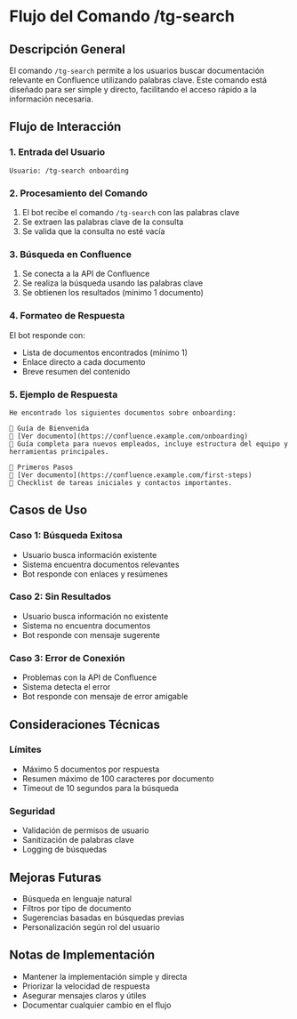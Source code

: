 # Flujo del Comando /tg-search

## Descripción General
El comando `/tg-search` permite a los usuarios buscar documentación relevante en Confluence utilizando palabras clave. Este comando está diseñado para ser simple y directo, facilitando el acceso rápido a la información necesaria.

## Flujo de Interacción

### 1. Entrada del Usuario
```
Usuario: /tg-search onboarding
```

### 2. Procesamiento del Comando
1. El bot recibe el comando `/tg-search` con las palabras clave
2. Se extraen las palabras clave de la consulta
3. Se valida que la consulta no esté vacía

### 3. Búsqueda en Confluence
1. Se conecta a la API de Confluence
2. Se realiza la búsqueda usando las palabras clave
3. Se obtienen los resultados (mínimo 1 documento)

### 4. Formateo de Respuesta
El bot responde con:
- Lista de documentos encontrados (mínimo 1)
- Enlace directo a cada documento
- Breve resumen del contenido

### 5. Ejemplo de Respuesta
```
He encontrado los siguientes documentos sobre onboarding:

📄 Guía de Bienvenida
🔗 [Ver documento](https://confluence.example.com/onboarding)
📝 Guía completa para nuevos empleados, incluye estructura del equipo y herramientas principales.

📄 Primeros Pasos
🔗 [Ver documento](https://confluence.example.com/first-steps)
📝 Checklist de tareas iniciales y contactos importantes.
```

## Casos de Uso

### Caso 1: Búsqueda Exitosa
- Usuario busca información existente
- Sistema encuentra documentos relevantes
- Bot responde con enlaces y resúmenes

### Caso 2: Sin Resultados
- Usuario busca información no existente
- Sistema no encuentra documentos
- Bot responde con mensaje sugerente

### Caso 3: Error de Conexión
- Problemas con la API de Confluence
- Sistema detecta el error
- Bot responde con mensaje de error amigable

## Consideraciones Técnicas

### Límites
- Máximo 5 documentos por respuesta
- Resumen máximo de 100 caracteres por documento
- Timeout de 10 segundos para la búsqueda

### Seguridad
- Validación de permisos de usuario
- Sanitización de palabras clave
- Logging de búsquedas

## Mejoras Futuras
- Búsqueda en lenguaje natural
- Filtros por tipo de documento
- Sugerencias basadas en búsquedas previas
- Personalización según rol del usuario

## Notas de Implementación
- Mantener la implementación simple y directa
- Priorizar la velocidad de respuesta
- Asegurar mensajes claros y útiles
- Documentar cualquier cambio en el flujo 